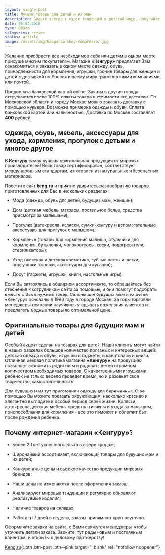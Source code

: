 ```yaml
---
layout: single-post
title: Лучшие товары для детей и их мам
description: Будьте всегда в курсе тенденций в детской моде, покупайте качественные и фирменные вещи для своих любимых чад
date: 05.04.2018
type: Обзор
categories: review
status: article
image: /assets/img/kangaroo-shop-compressor.jpg
---
```


<div class="post-block">

Желание приобрести все необходимое себе или детям в одном месте присуще многим покупателям. Магазин **«Кенгуру»** предлагает Вам ознакомиться и заказать в одном месте одежду, обувь, принадлежности для кормления, игрушки, прочие товары для женщин и детей с доставкой по России и всему миру транспортными компаниями или почтой. 

Предоплата банковской картой online. Заказы в другие города отгружаются после 100% оплаты товара и стоимости его доставки. По Московской области и городу Москве можно заказать доставку с помощью курьера. Возможна примерка одежды и обуви. Оплата банковской картой или наличностью. Доставка по Москве составляет **400** рублей.

## Одежда, обувь, мебель, аксессуары для ухода, кормления, прогулок с детьми и многое другое

В **Кенгуру** самая лучшая оригинальная продукция от мировых производителей! Весь товар сертифицирован, соответствует международным стандартам, изготовлен из натуральных и безопасных материалов.

Посетите сайт **keng.ru** и приятно удивитесь разнообразию товаров приготовленных для Вас в нескольких разделах:

- Мода (одежда, обувь для детей, будущих мам, женщин);

- Дом (детская мебель, матрасы, постельное белье, средства присмотра за малышами);

- Прогулка (автокресла, коляски, сумки-кенгуру и вспомогательные аксессуары для прогулок с малышом);

- Кормление (товары для кормления малыша, стульчики для кормления, бутылочки, молокоотсосы, соски, подогреватели, стерилизаторы);

- Уход (женская и детская косметика, зубные пасты и щетки, подгузники, горшки, аксессуары для купания);

- Досуг (гаджеты, игрушки, книги, настольные игры).

Если Вы затерялись в обширном ассортименте, то обращайтесь без стеснения к сотрудникам сайта за помощью, и они помогут подобрать вместе с Вами нужный товар. Салоны для будущих мам и их детей «Кенгуру» основаны в 1996 году в городе Москве. За годы торговли менеджеры компании научились угадывать пожелания клиентов и предлагать модные товары по оптимальной цене.

## Оригинальные товары для будущих мам и детей

Особый акцент сделан на товарах для детей. Наши клиенты могут найти в наших разделах большое количество полезных и интересных вещей: детская одежда и обувь, игрушки и гаджеты, и канцтовары и книги. Отличная ценовая политика магазина **«Кенгуру»** на продукцию позволяет экономить родителям и радовать детей огромным количеством необходимых товаров. С качественными игрушками ребенок не только весело проведет время, но и разовьет свое творчество, самостоятельность!

Для будущих мам тут приготовили одежду для беременных. С ее помощью Вы можете показать окружающим, насколько красиво и элегантно выглядите в особый период своей жизни. Коляски, автокресла, детская мебель, средства гигиены и ухода за малышом, приспособления для кормления - все это поможет и облегчит быт после рождения ребенка.

## Почему интернет-магазин «Кенгуру»?

- Более 20 лет успешного опыта в сфере продаж;

- Широчайший ассортимент, включающий товары для будущих мам и их детей;

- Конкурентные цены и высокое качество продукции мировых брендов;

- Наши цены не изменяются после оформления заказа;

- Анализируют мировые тенденции и регулярно обновляют реализуемые изделия;

- Наличие товаров на складах;

- Работают 7 дней в неделю, заказы принимают круглосуточно.

Оформляйте заявки на сайте, с Вами свяжутся менеджеры, чтобы уточнить детали заказа. Звоните, тут рады новым и постоянным клиентам, и открыты к деловому партнерству!

[Keng.ru](https://www.keng.ru/){:.btn .btn-post .btn--pink target="_blank" rel="nofollow noopener"}

</div><!-- /.post-block -->